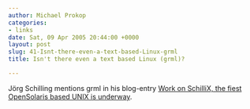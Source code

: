 ```yaml
---
author: Michael Prokop
categories:
- links
date: Sat, 09 Apr 2005 20:44:00 +0000
layout: post
slug: 41-Isnt-there-even-a-text-based-Linux-grml
title: Isn't there even a text based Linux (grml)?

---
```

Jörg Schilling mentions grml in his blog\-entry  [Work on SchilliX, the fiest OpenSolaris based UNIX is underway](http://schily.blogspot.com/2005/04/work-on-schillix-fiest-opensolaris.html).
